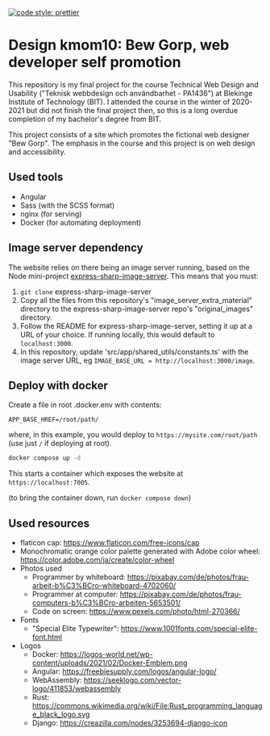 [![code style: prettier](https://img.shields.io/badge/code_style-prettier-ff69b4.svg?style=flat-square)](https://github.com/prettier/prettier)

# Design kmom10: Bew Gorp, web developer self promotion

This repository is my final project for the course Technical Web Design and Usability ("Teknisk webbdesign och användbarhet - PA1436") at Blekinge Institute of Technology (BIT). I attended the course in the winter of 2020-2021 but did not finish the final project then, so this is a long overdue completion of my bachelor's degree from BIT.

This project consists of a site which promotes the fictional web designer "Bew Gorp". The emphasis in the course and this project is on web design and accessibility.

## Used tools

- Angular
- Sass (with the SCSS format)
- nginx (for serving)
- Docker (for automating deployment)

## Image server dependency

The website relies on there being an image server running, based on the Node mini-project [express-sharp-image-server](https://github.com/datalowe/express-sharp-image-server). This means that you must:

1. `git clone` express-sharp-image-server
2. Copy all the files from this repository's "image_server_extra_material" directory to the express-sharp-image-server repo's "original_images" directory.
3. Follow the README for express-sharp-image-server, setting it up at a URL of your choice. If running locally, this would default to `localhost:3000`.
4. In this repository, update 'src/app/shared_utils/constants.ts' with the image server URL, eg `IMAGE_BASE_URL = http://localhost:3000/image`.

## Deploy with docker

Create a file in root .docker.env with contents:

```
APP_BASE_HREF=/root/path/
```

where, in this example, you would deploy to `https://mysite.com/root/path` (use just `/` if deploying at root).

```bash
docker compose up -d
```

This starts a container which exposes the website at `https://localhost:7005`.

(to bring the container down, run `docker compose down`)

## Used resources

- flaticon cap: https://www.flaticon.com/free-icons/cap
- Monochromatic orange color palette generated with Adobe color wheel: https://color.adobe.com/ja/create/color-wheel
- Photos used
  - Programmer by whiteboard: https://pixabay.com/de/photos/frau-arbeit-b%C3%BCro-whiteboard-4702060/
  - Programmer at computer: https://pixabay.com/de/photos/frau-computers-b%C3%BCro-arbeiten-5653501/
  - Code on screen: https://www.pexels.com/photo/html-270366/
- Fonts
  - "Special Elite Typewriter": https://www.1001fonts.com/special-elite-font.html
- Logos
  - Docker: https://logos-world.net/wp-content/uploads/2021/02/Docker-Emblem.png
  - Angular: https://freebiesupply.com/logos/angular-logo/
  - WebAssembly: https://seeklogo.com/vector-logo/411853/webassembly
  - Rust: https://commons.wikimedia.org/wiki/File:Rust_programming_language_black_logo.svg
  - Django: https://creazilla.com/nodes/3253694-django-icon
